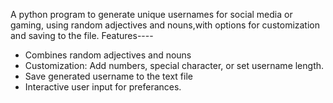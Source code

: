 A python program to generate unique usernames for social media or gaming, using random adjectives and nouns,with options for customization and saving to the file.
Features----
- Combines random adjectives and nouns
- Customization: Add numbers, special character, or set username length.
- Save generated username to the text file
- Interactive user input for preferances.
